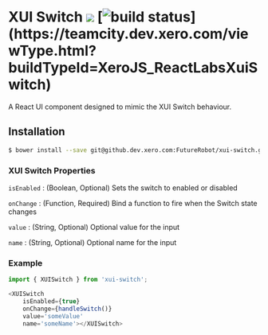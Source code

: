XUI Switch ![](https://img.shields.io/badge/xui-9.7.0-blue.svg) [![build status](https://teamcity.dev.xero.com/app/rest/builds/buildType:(id:XeroJS_ReactLabsXuiSwitch)/statusIcon)](https://teamcity.dev.xero.com/viewType.html?buildTypeId=XeroJS_ReactLabsXuiSwitch)
========

A React UI component designed to mimic the XUI Switch behaviour.

## Installation

```bash
$ bower install --save git@github.dev.xero.com:FutureRobot/xui-switch.git
```

### XUI Switch Properties
`isEnabled` : (Boolean, Optional) Sets the switch to enabled or disabled

`onChange` : (Function, Required) Bind a function to fire when the Switch state changes

`value` : (String, Optional) Optional value for the input

`name` : (String, Optional) Optional name for the input

### Example
```js
import { XUISwitch } from 'xui-switch';

<XUISwitch
	isEnabled={true}
	onChange={handleSwitch()}
	value='someValue'
	name='someName'></XUISwitch>
```
